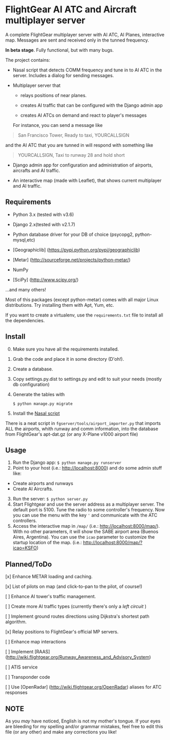 # FlightGear AI ATC and Aircraft multiplayer server

A complete FlightGear multiplayer server with AI ATC, AI Planes, interactive map. Messages are sent and received only in the tunned frequency. 

**In beta stage**. Fully functional, but with many bugs.

The project contains:
* Nasal script that detects COMM frequency and tune in to AI ATC in the server. 
  Includes a dialog for sending messages.

* Multiplayer server that
  * relays positions of near planes.
  
  * creates AI traffic that can be configured with the Django admin app
  
  * creates AI ATCs on demand and react to player's messages
    
  For instance, you can send a message like 

> San Francisco Tower, Ready to taxi, YOURCALLSIGN 

  and the AI ATC that you are tunned in will respond with something like 
 
> YOURCALLSIGN, Taxi to runway 28 and hold short
 

* Django admin app for configuration and administration of airports, aircrafts and AI traffic.
  
* An interactive map (made with Leaflet), that shows current multiplayer and AI traffic.


## Requirements


* Python 3.x (tested with v3.6)
* Django 2.x(tested with v2.1.7)

* Python database driver for your DB of choice (psycopg2, python-mysql,etc)  
* [Geographiclib] (https://pypi.python.org/pypi/geographiclib)
* [Metar] (http://sourceforge.net/projects/python-metar/)
* NumPy 
* [SciPy] (http://www.scipy.org/)

...and many others!

Most of this packages (except python-metar) comes with all major Linux distributions. 
Try installing them with Apt, Yum, etc.

If you want to create a virtualenv, use the `requirements.txt` file to install all the dependencies.

## Install


0. Make sure you have all the requirements installed.
1. Grab the code and place it in some directory (D'oh!).
2. Create a database.
3. Copy settings.py.dist to settings.py and edit to suit your needs (mostly db configuration)
4. Generate the tables with

	```
	$ python manage.py migrate
	```

5. Install the [Nasal script](Nasal/)

There is a neat script in `fgserver/tools/airport_importer.py` that imports ALL the airports, whith runway and comm information, into the database from FlightGear's apt-dat.gz (or any X-Plane v1000 airport file)

## Usage

1. Run the Django app: `$ python manage.py runserver`
2. Point to your host (i.e.: <http://localhost:8000>) and do some admin stuff like:
  * Create airports and runways
  * Create AI Aircrafts.
3. Run the server: `$ python server.py`
4. Start Flightgear and use the server address as a multiplayer server. The default port is 5100. Tune the radio to some controller's frequency.
  Now you can use the menu with the key `'` and communicate with the ATC controllers.
5. Access the interactive map in `/map/` (i.e.: <http://localhost:8000/map/>). 
  With no other parameters, it will show the SABE airport area (Buenos Aires, Argentina). 
  You can use the `icao` parameter to customize the startup location of the map. (i.e.: <http://localhost:8000/map/?icao=KSFO>) 

## Planned/ToDo

[x] Enhance METAR loading and caching.

[x] List of pilots on map (and click-to-pan to the pilot, of course!) 

[ ] Enhance AI tower's traffic management. 

[ ] Create more AI traffic types (currently there's only a _left circuit_ )

[ ] Implement ground routes directions using Dijkstra's shortest path algorithm.

[x] Relay positions to FlightGear's official MP servers.

[ ] Enhance map interactions

[ ] Implement [RAAS] (http://wiki.flightgear.org/Runway_Awareness_and_Advisory_System)

[ ] ATIS service

[ ] Transponder code

[ ] Use [OpenRadar] (http://wiki.flightgear.org/OpenRadar) aliases for ATC responses



## NOTE
As you *may* have noticed, English is not my mother's tongue. If your eyes are bleeding for my spelling and/or grammar mistakes, feel free to edit this file (or any other) and make any corrections you like! 
